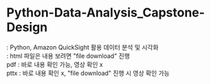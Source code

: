 # Python-Data-Analysis_Capstone-Design
: Python, Amazon QuickSight 활용 데이터 분석 및 시각화  
: html 파일은 내용 보려면 "file download" 진행  
pdf : 바로 내용 확인 가능, 영상 확인 x  
pttx : 바로 내용 확인 x, "file download" 진행 시 영상 확인 가능
